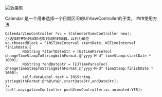 ![效果图](http://upload-images.jianshu.io/upload_images/1350034-3ade7deda092c4c1.gif?imageMogr2/auto-orient/strip)

Calendar 是一个用来选择一个日期区间的UIViewController的子类。
###使用方法
```
CalendarViewController *vc = [CalendarViewController new];
//选择的开始时间和结束时间的时间戳，以秒为单位
vc.choosedBlock = ^(NSTimeInterval startDate, NSTimeInterval finishDate){
        NSString *startDateStr = [EJTimeParseTool changeTimeStampToStringWithFormat:@"yyyy-M-d" timeStamp:startDate * 1000];
        NSString *endDateStr = [EJTimeParseTool changeTimeStampToStringWithFormat:@"yyyy-M-d" timeStamp:finishDate * 1000];
        self.dataLabel.text = [NSString stringWithFormat:@"%@\n%@",startDateStr,endDateStr];
};
[self.navigationController pushViewController:vc animated:YES];
```
